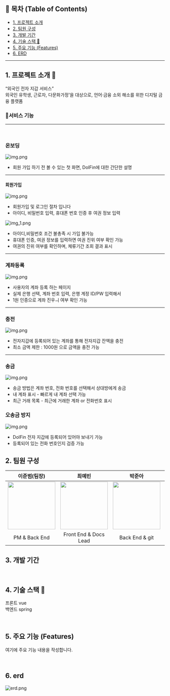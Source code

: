 ## 📝 목차 (Table of Contents)

- [1. 프로젝트 소개](#1-프로젝트-소개-)
- [2. 팀원 구성](#2-팀원-구성)
- [3. 개발 기간](#3-개발-기간)
- [4. 기술 스택 🚀](#4-기술-스택-)
- [5. 주요 기능 (Features)](#5-주요-기능-features)
- [6. ERD](#6-erd)

---

## 1. 프로젝트 소개 📄
“외국인 전자 지갑 서비스”
<br/>
외국인 유학생, 근로자, 다문화가정’을 대상으로,
언어·금융 소외 해소를 위한 디지털 금융 플랫폼

### 🔎서비스 기능

--- 
<br/>

### 온보딩
![img.png](service_1.png)
- 회원 가입 하기 전 볼 수 있는 첫 화면, DolFin에 대한 간단한 설명

---
#### 회원가입 
![img.png](service_2.png)
- 회원가입 및 로그인 절차 입니다
- 아이디, 비밀번호 입력, 휴대폰 번호 인증 후 여권 정보 입력 

![img_1.png](service_3.png)
- 아이디,비밀번호 조건 불총족 시 가입 불가능
- 휴대폰 인증, 여권 정보를 입력하면 여권 진위 여부 확인 가능
- 여권의 진위 여부를 확인하며, 체류기간 조회 결과 표시

---

### 계좌등록
![img.png](service_4.png)
- 사용자의 계좌 등록 하는 페이지
- 실제 은행 선택, 계좌 번호 입력, 은행 계정 ID/PW 입력해서
- 1원 인증으로 계좌 진우ㅢ 여부 확인 가능

---

### 충전
![img.png](service_5.png)
- 전자지갑에 등록되어 있는 계좌를 통해 전자지갑 잔액을 충전
- 최소 금액 제한 : 1000원 으로 금액을 충전 가능

---

### 송금
![img.png](service_6.png)
- 송금 방법은 계좌 번호, 전화 번호를 선택해서 상대방에게 송금
- 내 계좌 표시 - 빠르게 내 계좌 선택 가능
- 최근 거래 목록 - 최근에 거래한 계좌 or 전화번호 표시

### 오송금 방지
![img.png](service_7.png)
- DolFin 전자 지갑에 등록되어 있어야 보내기 가능
- 등록되어 있는 전화 번호인지 검증 가능
## 2. 팀원 구성
|               이준범(팀장)               |                 최예빈                 | 박준아 | 김호진 | 유예원 |
|:-----------------------------------:|:-----------------------------------:| :---: | :---: | :---: |
| <img src="avatar1.png" width="150"> | <img src="avatar2.png" width="150"> | <img src="avatar3.png" width="150"> | <img src="avatar4.png" width="150"> | <img src="avatar5.png" width="150"> |
|            PM & Back End            |        Front End & Docs Lead        | Back End & git | Back End | Front End & UI/UX |


## 3. 개발 기간

<br/>

## 4. 기술 스택 🚀
프론트 vue
<br/>
백엔드 spring

<br/>

## 5. 주요 기능 (Features)
여기에 주요 기능 내용을 작성합니다.

<br/>



## 6. erd
![erd.png](erd.png)

